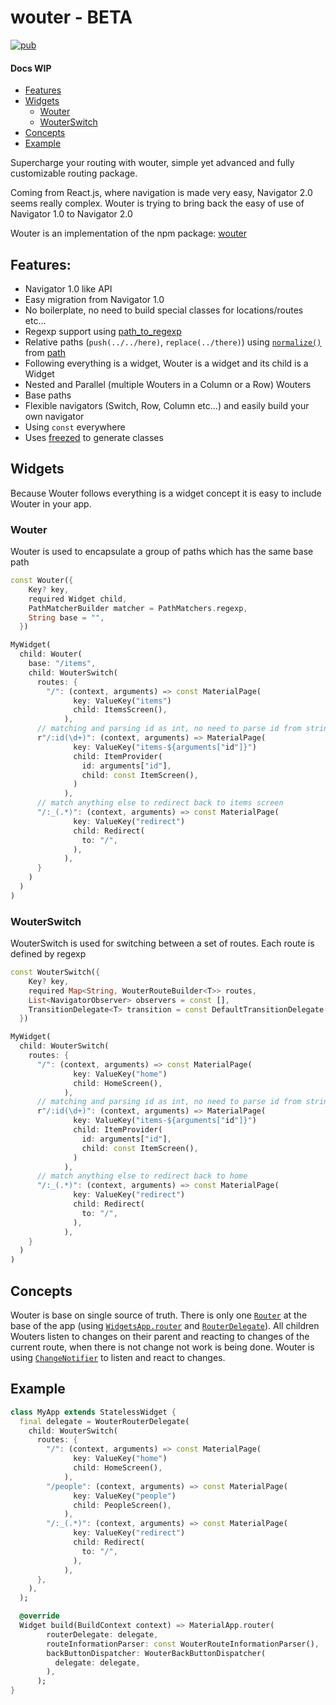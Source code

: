 # wouter - BETA

<a href="https://pub.dev/packages/wouter"><img src="https://img.shields.io/pub/v/wouter.svg" alt="pub"></a>

#### Docs WIP

- [Features](#features)
- [Widgets](#widgets)
  - [Wouter](#wouter)
  - [WouterSwitch](#wouterswitch)
- [Concepts](#concepts)
- [Example](#example)

Supercharge your routing with wouter, simple yet advanced and fully customizable routing package.

Coming from React.js, where navigation is made very easy, Navigator 2.0 seems really complex.
Wouter is trying to bring back the easy of use of Navigator 1.0 to Navigator 2.0

Wouter is an implementation of the npm package: [wouter](https://www.npmjs.com/package/wouter)

## Features:
- Navigator 1.0 like API
- Easy migration from Navigator 1.0
- No boilerplate, no need to build special classes for locations/routes etc...
- Regexp support using [path_to_regexp](https://pub.dev/packages/path_to_regexp)
- Relative paths (```push(../../here)```, ```replace(../there)```) using [```normalize()```](https://pub.dev/documentation/path/latest/path/normalize.html) from [path](https://pub.dev/packages/path)
- Following everything is a widget, Wouter is a widget and its child is a Widget
- Nested and Parallel (multiple Wouters in a Column or a Row) Wouters
- Base paths
- Flexible navigators (Switch, Row, Column etc...) and easily build your own navigator
- Using ```const``` everywhere
- Uses [freezed](https://pub.dev/packages/freezed) to generate classes

## Widgets

Because Wouter follows everything is a widget concept it is easy to include Wouter in your app.

### Wouter

Wouter is used to encapsulate a group of paths which has the same base path

```dart
const Wouter({
    Key? key,
    required Widget child,
    PathMatcherBuilder matcher = PathMatchers.regexp,
    String base = "",
  })
```

```dart
MyWidget(
  child: Wouter(
    base: "/items",
    child: WouterSwitch(
      routes: {
        "/": (context, arguments) => const MaterialPage(
              key: ValueKey("items")
              child: ItemsScreen(),
            ),
      // matching and parsing id as int, no need to parse id from string to int later
      r"/:id(\d+)": (context, arguments) => MaterialPage(
              key: ValueKey("items-${arguments["id"]}")
              child: ItemProvider(
                id: arguments["id"],
                child: const ItemScreen(),
              )
            ),
      // match anything else to redirect back to items screen
      "/:_(.*)": (context, arguments) => const MaterialPage(
              key: ValueKey("redirect")
              child: Redirect(
                to: "/",
              ),
            ),  
      }
    )
  )
)
```

### WouterSwitch

WouterSwitch is used for switching between a set of routes. Each route is defined by regexp

```dart
const WouterSwitch({
    Key? key,
    required Map<String, WouterRouteBuilder<T>> routes,
    List<NavigatorObserver> observers = const [],
    TransitionDelegate<T> transition = const DefaultTransitionDelegate(),
  })
```

```dart
MyWidget(
  child: WouterSwitch(
    routes: {
      "/": (context, arguments) => const MaterialPage(
              key: ValueKey("home")
              child: HomeScreen(),
            ),
      // matching and parsing id as int, no need to parse id from string to int later
      r"/:id(\d+)": (context, arguments) => MaterialPage(
              key: ValueKey("items-${arguments["id"]}")
              child: ItemProvider(
                id: arguments["id"],
                child: const ItemScreen(),
              )
            ),
      // match anything else to redirect back to home
      "/:_(.*)": (context, arguments) => const MaterialPage(
              key: ValueKey("redirect")
              child: Redirect(
                to: "/",
              ),
            ),     
    }
  )
)
```

## Concepts

Wouter is base on single source of truth. There is only one [```Router```](https://api.flutter.dev/flutter/widgets/Router-class.html) at the base of the app (using [```WidgetsApp.router```](https://api.flutter.dev/flutter/widgets/WidgetsApp/WidgetsApp.router.html) and [```RouterDelegate```](https://api.flutter.dev/flutter/widgets/RouterDelegate-class.html)). All children Wouters listen to changes on their parent and reacting to changes of the current route, when there is not change not work is being done.
Wouter is using [```ChangeNotifier```](https://api.flutter.dev/flutter/foundation/ChangeNotifier-class.html) to listen and react to changes.

## Example

```dart
class MyApp extends StatelessWidget {
  final delegate = WouterRouterDelegate(
    child: WouterSwitch(
      routes: {
        "/": (context, arguments) => const MaterialPage(
              key: ValueKey("home")
              child: HomeScreen(),
            ),
        "/people": (context, arguments) => const MaterialPage(
              key: ValueKey("people")
              child: PeopleScreen(),
            ),
        "/:_(.*)": (context, arguments) => const MaterialPage(
              key: ValueKey("redirect")
              child: Redirect(
                to: "/",
              ),
            ),
      },
    ),
  );

  @override
  Widget build(BuildContext context) => MaterialApp.router(
        routerDelegate: delegate,
        routeInformationParser: const WouterRouteInformationParser(),
        backButtonDispatcher: WouterBackButtonDispatcher(
          delegate: delegate,
        ),
      );
}
```
